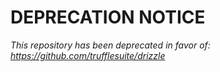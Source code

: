 # DEPRECATION NOTICE 

*_This repository has been deprecated in favor of: https://github.com/trufflesuite/drizzle_*

